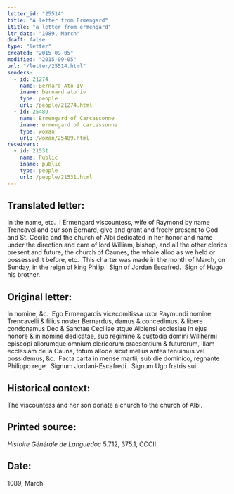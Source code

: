 ```yaml
---
letter_id: "25514"
title: "A letter from Ermengard"
ititle: "a letter from ermengard"
ltr_date: "1089, March"
draft: false
type: "letter"
created: "2015-09-05"
modified: "2015-09-05"
url: "/letter/25514.html"
senders:
  - id: 21274
    name: Bernard Ato IV
    iname: bernard ato iv
    type: people
    url: /people/21274.html
  - id: 25489
    name: Ermengard of Carcassonne
    iname: ermengard of carcassonne
    type: woman
    url: /woman/25489.html
receivers:
  - id: 21531
    name: Public
    iname: public
    type: people
    url: /people/21531.html
---
```

<h2> Translated letter:</h2><p>In the name, etc.&nbsp; I Ermengard viscountess, wife of Raymond by name Trencavel and our son Bernard, give and grant and freely present to God and St. Cecilia and the church of Albi dedicated in her honor and name under the direction and care of lord William, bishop, and all the other clerics present and future, the church of Caunes, the whole allod as we held or possessed it before, etc.&nbsp; This charter was made in the month of March, on Sunday, in the reign of king Philip.&nbsp; Sign of Jordan Escafred.&nbsp; Sign of Hugo his brother.</p><h2 class="mt-4"> Original letter:</h2><p>In nomine, &amp;c.&nbsp; Ego Ermengardis vicecomitissa uxor Raymundi nomine Trencavelli &amp; filius noster Bernardus, damus &amp; concedimus, &amp; libere condonamus Deo &amp; Sanctae Ceciliae atque Albiensi ecclesiae in ejus honore &amp; in nomine dedicatae, sub regimine &amp; custodia domini Willhermi episcopi aliorumque omnium clericorum praesentium &amp; futurorum, illam ecclesiam de la Cauna, totum allode sicut melius antea tenuimus vel possidemus, &amp;c.&nbsp; Facta carta in mense martii, sub die dominico, regnante Philippo rege.&nbsp; Signum Jordani-Escafredi.&nbsp; Signum Ugo fratris sui.</p><h2 class="mt-4"> Historical context:</h2><p>The viscountess and her son donate a church to the church of Albi.</p><h2 class="mt-4"> Printed source:</h2><p><i>Histoire Générale de Languedoc</i> 5.712, 375.1, CCCII.&nbsp;&nbsp;</p><h2 class="mt-4"> Date:</h2>1089, March